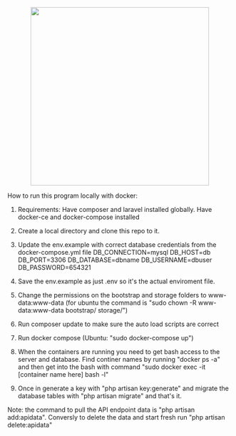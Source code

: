 <p align="center"><img src="https://res.cloudinary.com/dtfbvvkyp/image/upload/v1566331377/laravel-logolockup-cmyk-red.svg" width="400"></p>


How to run this program locally with docker:

1. Requirements: Have composer and laravel installed globally.  Have docker-ce and docker-compose installed
2. Create a local directory and clone this repo to it.
3. Update the env.example with correct database credentials from the docker-compose.yml file
    DB_CONNECTION=mysql
    DB_HOST=db
    DB_PORT=3306
    DB_DATABASE=dbname
    DB_USERNAME=dbuser
    DB_PASSWORD=654321
    
4. Save the env.example as just .env so it's the actual enviroment file.
5. Change the permissions on the bootstrap and storage folders to www-data:www-data (for ubuntu the command is "sudo chown -R      www-data:www-data bootstrap/ storage/")
6. Run composer update to make sure the auto load scripts are correct
7. Run docker compose (Ubuntu: "sudo docker-compose up")
8. When the containers are running you need to get bash access to the server and database.  Find continer names by running        "docker ps -a" and then get into the bash with command "sudo docker exec -it [container name here] bash -l"
9. Once in generate a key with "php artisan key:generate" and migrate the database tables with "php artisan migrate" and that's    it.

Note: the command to pull the API endpoint data is "php artisan add:apidata". Conversly to delete the data and start fresh run "php artisan delete:apidata"
